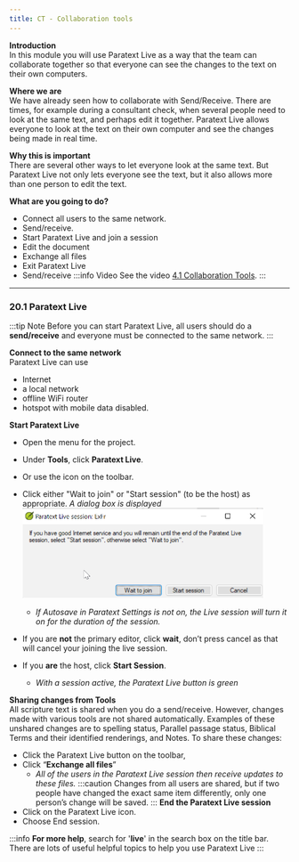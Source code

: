```yaml
---
title: CT - Collaboration tools
---
```

**Introduction**  
In this module you will use Paratext Live as a way that the team can collaborate together so that everyone can see the changes to the text on their own computers.

**Where we are**  
We have already seen how to collaborate with Send/Receive. There are times, for example during a consultant check, when several people need to look at the same text, and perhaps edit it together. Paratext Live allows everyone to look at the text on their own computer and see the changes being made in real time.

**Why this is important**  
There are several other ways to let everyone look at the same text. But Paratext Live not only lets everyone see the text, but it also allows more than one person to edit the text.

**What are you going to do?**  
-  Connect all users to the same network.
-  Send/receive.
-  Start Paratext Live and join a session
-  Edit the document
-  Exchange all files
-  Exit Paratext Live
-  Send/receive
:::info Video
See the video [4.1 Collaboration Tools](https://vimeo.com/641947293).
:::


----

### 20.1 Paratext Live
:::tip Note
Before you can start Paratext Live, all users should do a **send/receive** and everyone must be connected to the same network.
:::

**Connect to the same network**  
Paratext Live can use  
-  Internet
-  a local network
-  offline WiFi router
-  hotspot with mobile data disabled.

**Start Paratext Live**  
-  Open the menu for the project.
-  Under **Tools**, click **Paratext Live**.
-  Or use the icon on the toolbar.  
-  Click either "Wait to join" or "Start session" (to be the host) as appropriate. 
   *A dialog box is displayed*  
    ![](../media/090e8af3c816f38bb148c7a51a9eb7ba.png)
   -  *If Autosave in Paratext Settings is not on, the Live session will turn it on for the duration of the session.*

-  If you are **not** the primary editor, click **wait**, don’t press cancel as that will cancel your joining the live session.
-  If you **are** the host, click **Start Session**.
   -  *With a session active, the Paratext Live button is green*

**Sharing changes from Tools**  
All scripture text is shared when you do a send/receive. However, changes made with various tools are not shared automatically. Examples of these unshared changes are to spelling status, Parallel passage status, Biblical Terms and their identified renderings, and Notes. To share these changes:

-  Click the Paratext Live button on the toolbar,
-  Click “**Exchange all files**”  
   -  *All of the users in the Paratext Live session then receive updates to these files.*
:::caution
Changes from all users are shared, but if two people have changed the exact same item differently, only one person’s change will be saved.
:::
**End the Paratext Live session**  
- Click on the Paratext Live  icon.
- Choose End session.

:::info
**For more help**, search for '**live**' in the search box on the title bar. There are lots of useful helpful topics to help you use Paratext Live
:::
